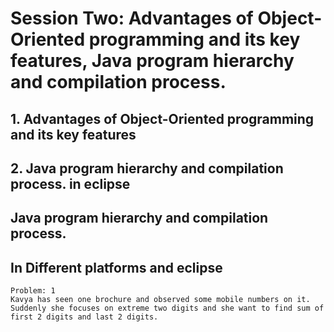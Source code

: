 # Session Two: Advantages of Object-Oriented programming and its key features, Java program hierarchy and compilation process.

## 1. Advantages of Object-Oriented programming and its key features
## 2. Java program hierarchy and compilation process. in eclipse

## Java program hierarchy and compilation process. 

## In Different platforms and eclipse 

```
Problem: 1
Kavya has seen one brochure and observed some mobile numbers on it. Suddenly she focuses on extreme two digits and she want to find sum of first 2 digits and last 2 digits.
```